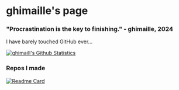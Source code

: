 # ghimaille's page
### "Procrastination is the key to finishing." - ghimaille, 2024
I have barely touched GitHub ever...

[![ghimaill's Github Statistics](https://github-readme-stats.vercel.app/api?username=ghimaille&theme=dark&show_icons=true&number_format=long)](https://github.com/anuraghazra/github-readme-stats)
### Repos I made
[![Readme Card](https://github-readme-stats.vercel.app/api/pin/?username=ghimaille&repo=filefetch&theme=dark)](https://github.com/ghimaille/filefetch)
